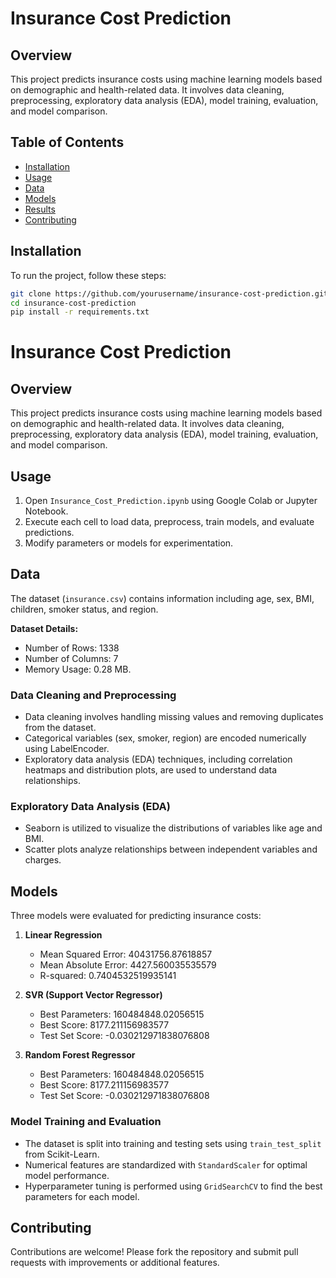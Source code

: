 # Insurance Cost Prediction

## Overview
This project predicts insurance costs using machine learning models based on demographic and health-related data. It involves data cleaning, preprocessing, exploratory data analysis (EDA), model training, evaluation, and model comparison.

## Table of Contents
- [Installation](#installation)
- [Usage](#usage)
- [Data](#data)
- [Models](#models)
- [Results](#results)
- [Contributing](#contributing)


## Installation
To run the project, follow these steps:

```bash
git clone https://github.com/yourusername/insurance-cost-prediction.git
cd insurance-cost-prediction
pip install -r requirements.txt
```

# Insurance Cost Prediction

## Overview
This project predicts insurance costs using machine learning models based on demographic and health-related data. It involves data cleaning, preprocessing, exploratory data analysis (EDA), model training, evaluation, and model comparison.

## Usage

1. Open `Insurance_Cost_Prediction.ipynb` using Google Colab or Jupyter Notebook.
2. Execute each cell to load data, preprocess, train models, and evaluate predictions.
3. Modify parameters or models for experimentation.

## Data

The dataset (`insurance.csv`) contains information including age, sex, BMI, children, smoker status, and region.

**Dataset Details:**
- Number of Rows: 1338
- Number of Columns: 7
- Memory Usage: 0.28 MB.

### Data Cleaning and Preprocessing

- Data cleaning involves handling missing values and removing duplicates from the dataset.
- Categorical variables (sex, smoker, region) are encoded numerically using LabelEncoder.
- Exploratory data analysis (EDA) techniques, including correlation heatmaps and distribution plots, are used to understand data relationships.

### Exploratory Data Analysis (EDA)

- Seaborn is utilized to visualize the distributions of variables like age and BMI.
- Scatter plots analyze relationships between independent variables and charges.

## Models

Three models were evaluated for predicting insurance costs:

1. **Linear Regression**
   - Mean Squared Error: 40431756.87618857
   - Mean Absolute Error: 4427.560035535579
   - R-squared: 0.7404532519935141

2. **SVR (Support Vector Regressor)**
   - Best Parameters: 160484848.02056515
   - Best Score: 8177.211156983577
   - Test Set Score: -0.030212971838076808

3. **Random Forest Regressor**
   - Best Parameters: 160484848.02056515
   - Best Score: 8177.211156983577
   - Test Set Score: -0.030212971838076808

### Model Training and Evaluation

- The dataset is split into training and testing sets using `train_test_split` from Scikit-Learn.
- Numerical features are standardized with `StandardScaler` for optimal model performance.
- Hyperparameter tuning is performed using `GridSearchCV` to find the best parameters for each model.

## Contributing

Contributions are welcome! Please fork the repository and submit pull requests with improvements or additional features.




